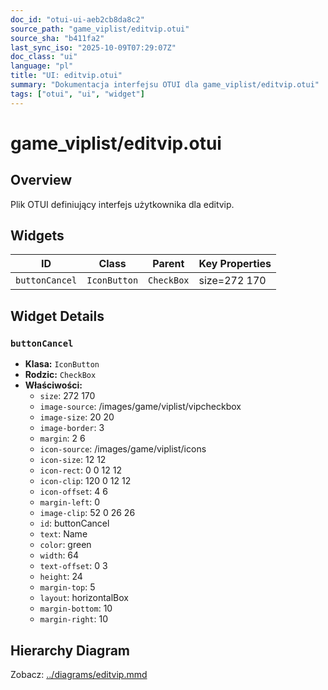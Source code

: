 ```yaml
---
doc_id: "otui-ui-aeb2cb8da8c2"
source_path: "game_viplist/editvip.otui"
source_sha: "b411fa2"
last_sync_iso: "2025-10-09T07:29:07Z"
doc_class: "ui"
language: "pl"
title: "UI: editvip.otui"
summary: "Dokumentacja interfejsu OTUI dla game_viplist/editvip.otui"
tags: ["otui", "ui", "widget"]
---
```


# game_viplist/editvip.otui

## Overview

Plik OTUI definiujący interfejs użytkownika dla editvip.

## Widgets

| ID | Class | Parent | Key Properties |
|----|-------|--------|----------------|
| `buttonCancel` | `IconButton` | `CheckBox` | size=272 170 |

## Widget Details

### `buttonCancel`

- **Klasa:** `IconButton`
- **Rodzic:** `CheckBox`
- **Właściwości:**
  - `size`: 272 170
  - `image-source`: /images/game/viplist/vipcheckbox
  - `image-size`: 20 20
  - `image-border`: 3
  - `margin`: 2 6
  - `icon-source`: /images/game/viplist/icons
  - `icon-size`: 12 12
  - `icon-rect`: 0 0 12 12
  - `icon-clip`: 120 0 12 12
  - `icon-offset`: 4 6
  - `margin-left`: 0
  - `image-clip`: 52 0 26 26
  - `id`: buttonCancel
  - `text`: Name
  - `color`: green
  - `width`: 64
  - `text-offset`: 0 3
  - `height`: 24
  - `margin-top`: 5
  - `layout`: horizontalBox
  - `margin-bottom`: 10
  - `margin-right`: 10

## Hierarchy Diagram

Zobacz: [../diagrams/editvip.mmd](../diagrams/editvip.mmd)
